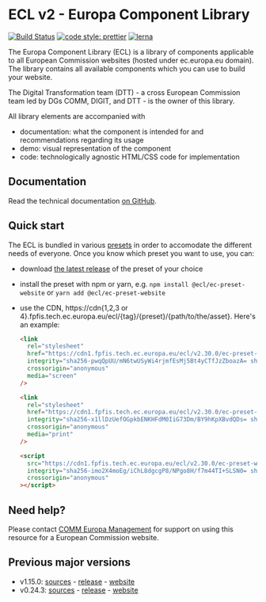 # ECL v2 - Europa Component Library

[![Build Status](https://drone.fpfis.eu/api/badges/ec-europa/europa-component-library/status.svg)](https://drone.fpfis.eu/ec-europa/europa-component-library)
[![code style: prettier](https://img.shields.io/badge/code_style-prettier-ff69b4.svg?style=flat-square)](https://github.com/prettier/prettier)
[![lerna](https://img.shields.io/badge/maintained%20with-lerna-cc00ff.svg)](https://lernajs.io/)

The Europa Component Library (ECL) is a library of components applicable to all European Commission websites (hosted under ec.europa.eu domain). The library contains all available components which you can use to build your website.

The Digital Transformation team (DTT) - a cross European Commission team led by DGs COMM, DIGIT, and DTT - is the owner of this library.

All library elements are accompanied with

- documentation: what the component is intended for and recommendations regarding its usage
- demo: visual representation of the component
- code: technologically agnostic HTML/CSS code for implementation

## Documentation

Read the technical documentation [on GitHub](docs/README.md).

## Quick start

The ECL is bundled in various [presets](docs/06-presets.md) in order to accomodate the different needs of everyone. Once you know which preset you want to use, you can:

- download [the latest release](https://github.com/ec-europa/europa-component-library/releases/latest) of the preset of your choice
- install the preset with npm or yarn, e.g. `npm install @ecl/ec-preset-website` or `yarn add @ecl/ec-preset-website`
- use the CDN, https://cdn{1,2,3 or 4}.fpfis.tech.ec.europa.eu/ecl/{tag}/{preset}/{path/to/the/asset}. Here's an example:

  ```html
  <link
    rel="stylesheet"
    href="https://cdn1.fpfis.tech.ec.europa.eu/ecl/v2.30.0/ec-preset-website/styles/ecl-ec-preset-website.css"
    integrity="sha256-pwqQpUU/mN6twUSyWi4rjmfEsMj5Bt4yCTfJzZboazA= sha384-7Hb6mgXxgY3fTn/ZVfj6tdsI/xp4kbQFY7F6wxx1/d3FDJPHg+njpKVY45u4FFEB sha512-Bd97LwvSYztqo7LC0RCO2768eMJe1+oJLnj3ynNFMPIlNex4xVM4WxR3F7bDdx+bYw4QZJcbC0dDS/WRTrrfgw=="
    crossorigin="anonymous"
    media="screen"
  />
  ```

  ```html
  <link
    rel="stylesheet"
    href="https://cdn1.fpfis.tech.ec.europa.eu/ecl/v2.30.0/ec-preset-website/styles/ecl-ec-preset-website-print.css"
    integrity="sha256-x1llDzUefOGpkbENKHFdM0IiG73Dm/BY9hKpXBvdQDs= sha384-Rpr5AqELcID2TrCmtY0ytd5LBpBvrVTleX5nBhmzZo6BsgGKX7lCUCJLThQk9+db sha512-XQjUwR4ONK+NoLG4xa9dY8d94pXdCqH16xaMxfJ76krA0PzC5SZktOS/+L+xXh4CwvPm+SODmL/FJhb7QORmcg=="
    crossorigin="anonymous"
    media="print"
  />
  ```

  ```html
  <script
    src="https://cdn1.fpfis.tech.ec.europa.eu/ecl/v2.30.0/ec-preset-website/styles/ecl-ec-preset-website.js"
    integrity="sha256-imo2X4moEg/iChL8dgcgP8/NPgo8H/f7m44TI+SLSN0= sha384-iuvjtSYpR2jnwV4s3u+2WGJBD0Te2QXjaSnByMssi4GwG9X41vpdgQuIGB7yuV+E sha512-RdUylBVVDfmbStQVzmQk2ylM6vSsEjxodpWViU+84NudYuBlz2iTocIworGiu3wc8oKVCUfx56yR3EWFZCuD+Q=="
    crossorigin="anonymous"
  ></script>
  ```

## Need help?

Please contact [COMM Europa Management](mailto:Europamanagement@ec.europa.eu) for support on using this resource for a European Commission website.

## Previous major versions

- v1.15.0: [sources](https://github.com/ec-europa/europa-component-library/tree/v1) - [release](https://github.com/ec-europa/europa-component-library/releases/tag/v1.15.0) - [website](https://ec.europa.eu/component-library/v1.15.0/)
- v0.24.3: [sources](https://github.com/ec-europa/europa-component-library/tree/v0) - [release](https://github.com/ec-europa/europa-component-library/releases/tag/v0.24.3) - [website](https://ec.europa.eu/component-library/v0.24.3/)

